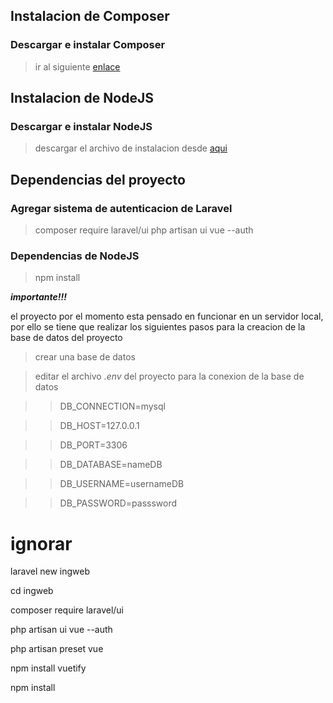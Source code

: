 
## Instalacion de Composer

### Descargar e instalar Composer
> ir al siguiente [enlace](https://getcomposer.org/download/)


## Instalacion de NodeJS

### Descargar e instalar NodeJS
> descargar el archivo de instalacion desde [aqui](https://nodejs.org/es/download/)


## Dependencias del proyecto

### Agregar sistema de autenticacion de Laravel 
> composer require laravel/ui
> php artisan ui vue --auth

### Dependencias de NodeJS
> npm install




***importante!!!***

el proyecto por el momento esta pensado en funcionar en un servidor local, por ello se tiene que realizar los siguientes pasos para la creacion de la base de datos del proyecto

> crear una base de datos

> editar el archivo _.env_ del proyecto para la conexion de la base de datos

>> DB_CONNECTION=mysql

>> DB_HOST=127.0.0.1

>> DB_PORT=3306

>> DB_DATABASE=nameDB

>> DB_USERNAME=usernameDB

>> DB_PASSWORD=passsword




# ignorar

laravel new ingweb

cd ingweb

composer require laravel/ui

php artisan ui vue --auth

php artisan preset vue

npm install vuetify

npm install